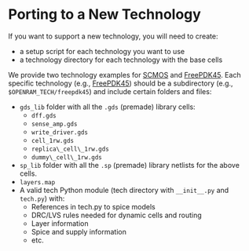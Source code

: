 # Porting to a New Technology

If you want to support a new technology, you will need to create:
+ a setup script for each technology you want to use
+ a technology directory for each technology with the base cells

We provide two technology examples for [SCMOS] and [FreePDK45]. Each
specific technology (e.g., [FreePDK45]) should be a subdirectory
(e.g., `$OPENRAM_TECH/freepdk45`) and include certain folders and files:
* `gds_lib` folder with all the `.gds` (premade) library cells:
  * `dff.gds`
  * `sense_amp.gds`
  * `write_driver.gds`
  * `cell_1rw.gds`
  * `replica\_cell\_1rw.gds`
  * `dummy\_cell\_1rw.gds`
* `sp_lib` folder with all the `.sp` (premade) library netlists for the above cells.
* `layers.map`
* A valid tech Python module (tech directory with `__init__.py` and `tech.py`) with:
  * References in tech.py to spice models
  * DRC/LVS rules needed for dynamic cells and routing
  * Layer information
  * Spice and supply information
  * etc.



[FreePDK45]: https://www.eda.ncsu.edu/wiki/FreePDK45:Contents
[SCMOS]:     https://www.mosis.com/files/scmos/scmos.pdf
